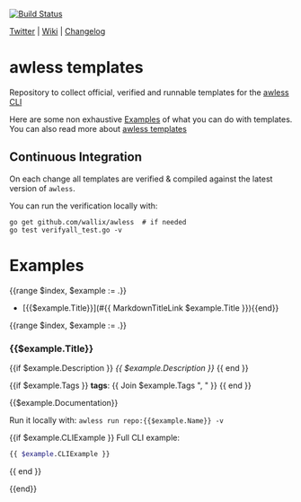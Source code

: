 [![Build Status](https://api.travis-ci.org/wallix/awless-templates.svg?branch=master)](https://travis-ci.org/wallix/awless-templates)

[Twitter](http://twitter.com/awlessCLI) | [Wiki](https://github.com/wallix/awless/wiki) | [Changelog](https://github.com/wallix/awless/blob/master/CHANGELOG.md#readme)

# awless templates

Repository to collect official, verified and runnable templates for the [awless CLI](https://github.com/wallix/awless)

Here are some non exhaustive [Examples](https://github.com/wallix/awless/wiki/Examples) of what you can do with templates. You can also read more about [awless templates](https://github.com/wallix/awless/wiki/Templates)

## Continuous Integration

On each change all templates are verified & compiled against the latest version of `awless`.

You can run the verification locally with:

    go get github.com/wallix/awless  # if needed
    go test verifyall_test.go -v

# Examples

{{range $index, $example := .}}
* [{{$example.Title}}](#{{ MarkdownTitleLink $example.Title }}){{end}}

{{range $index, $example := .}}
### {{$example.Title}}

{{if $example.Description }}
*{{ $example.Description }}*
{{ end }}

{{if $example.Tags }}
**tags**: 
{{ Join $example.Tags ", " }}
{{ end }}


{{$example.Documentation}}

Run it locally with: `awless run repo:{{$example.Name}} -v`

{{if $example.CLIExample }}
Full CLI example:
```sh
{{ $example.CLIExample }}
```
{{ end }}

{{end}}